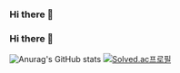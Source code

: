 ### Hi there 👋

### Hi there 👋

![Anurag's GitHub stats](https://github-readme-stats.vercel.app/api?username=DevelopLee20&show_icons=true&theme=great-gatsby)
[![Solved.ac프로필](http://mazassumnida.wtf/api/v2/generate_badge?boj=DevelopLee20)](https://solved.ac/DevelopLee20)

<!--
**DevelopLee20/DevelopLee20** is a ✨ _special_ ✨ repository because its `README.md` (this file) appears on your GitHub profile.

Here are some ideas to get you started:

- 🔭 I’m currently working on ...
- 🌱 I’m currently learning ...
- 👯 I’m looking to collaborate on ...
- 🤔 I’m looking for help with ...
- 💬 Ask me about ...
- 📫 How to reach me: ...
- 😄 Pronouns: ...
- ⚡ Fun fact: ...
-->
